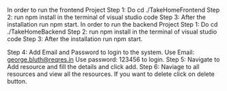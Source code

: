 In order to run the frontend Project
Step 1:
Do cd ./TakeHomeFrontend
Step 2:
run npm install in the terminal of visual studio code
Step 3:
After the installation run npm start.
In order to run the backend Project
Step 1:
Do cd ./TakeHomeBackend
Step 2:
run npm install in the terminal of visual studio code
Step 3:
After the installation run npm start.

Step 4:
Add Email and Password to login to the system.
Use Email: george.bluth@reqres.in
Use password: 123456 to login.
Step 5:
Navigate to Add resource and fill the details and click add.
Step 6:
Naviage to all resources and view all the resources. If you want to delete click on delete button.
